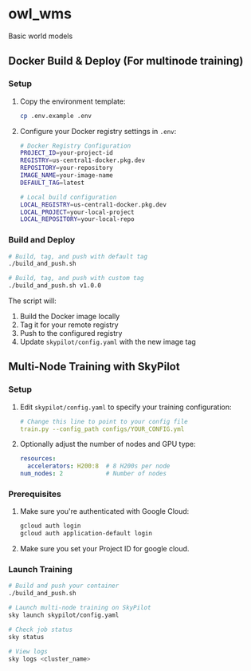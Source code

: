 # owl_wms
Basic world models

## Docker Build & Deploy (For multinode training)

### Setup
1. Copy the environment template:
   ```bash
   cp .env.example .env
   ```

2. Configure your Docker registry settings in `.env`:
   ```bash
   # Docker Registry Configuration
   PROJECT_ID=your-project-id
   REGISTRY=us-central1-docker.pkg.dev
   REPOSITORY=your-repository
   IMAGE_NAME=your-image-name
   DEFAULT_TAG=latest
   
   # Local build configuration
   LOCAL_REGISTRY=us-central1-docker.pkg.dev
   LOCAL_PROJECT=your-local-project
   LOCAL_REPOSITORY=your-local-repo
   ```

### Build and Deploy
```bash
# Build, tag, and push with default tag
./build_and_push.sh

# Build, tag, and push with custom tag
./build_and_push.sh v1.0.0
```

The script will:
1. Build the Docker image locally
2. Tag it for your remote registry
3. Push to the configured registry
4. Update `skypilot/config.yaml` with the new image tag

## Multi-Node Training with SkyPilot

### Setup
1. Edit `skypilot/config.yaml` to specify your training configuration:
   ```yaml
   # Change this line to point to your config file
   train.py --config_path configs/YOUR_CONFIG.yml
   ```

2. Optionally adjust the number of nodes and GPU type:
   ```yaml
   resources:
     accelerators: H200:8  # 8 H200s per node
   num_nodes: 2            # Number of nodes
   ```

### Prerequisites
1. Make sure you're authenticated with Google Cloud:
   ```bash
   gcloud auth login
   gcloud auth application-default login
   ```

2. Make sure you set your Project ID for google cloud.

### Launch Training
```bash
# Build and push your container
./build_and_push.sh

# Launch multi-node training on SkyPilot
sky launch skypilot/config.yaml

# Check job status
sky status

# View logs
sky logs <cluster_name>
```

